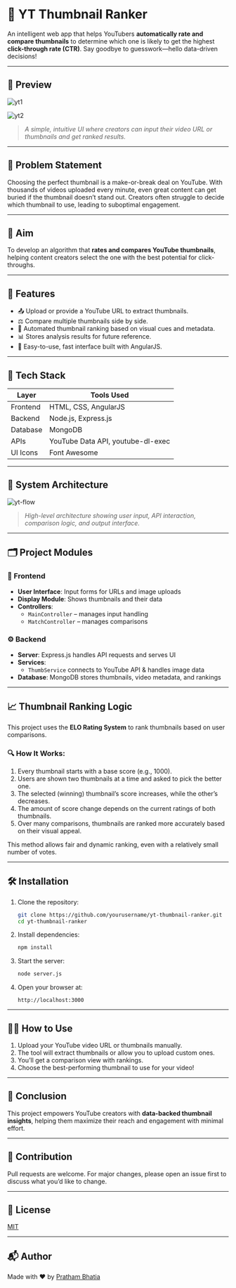 
# 🎯 YT Thumbnail Ranker

An intelligent web app that helps YouTubers **automatically rate and compare thumbnails** to determine which one is likely to get the highest **click-through rate (CTR)**. Say goodbye to guesswork—hello data-driven decisions!

---

## 📸 Preview

![yt1](https://github.com/user-attachments/assets/9927da92-fcd4-445b-a8b1-e4ed4e3c5f2b)

![yt2](https://github.com/user-attachments/assets/41181265-c606-44d8-9203-5686e81f0834)

> *A simple, intuitive UI where creators can input their video URL or thumbnails and get ranked results.*

---

## 🧠 Problem Statement

Choosing the perfect thumbnail is a make-or-break deal on YouTube. With thousands of videos uploaded every minute, even great content can get buried if the thumbnail doesn’t stand out. Creators often struggle to decide which thumbnail to use, leading to suboptimal engagement.

---

## 🎯 Aim

To develop an algorithm that **rates and compares YouTube thumbnails**, helping content creators select the one with the best potential for click-throughs.

---

## 🚀 Features

- 📤 Upload or provide a YouTube URL to extract thumbnails.
- ⚖️ Compare multiple thumbnails side by side.
- 🧠 Automated thumbnail ranking based on visual cues and metadata.
- 📊 Stores analysis results for future reference.
- 🧩 Easy-to-use, fast interface built with AngularJS.

---

## 🧰 Tech Stack

| Layer        | Tools Used                        |
|-------------|------------------------------------|
| Frontend     | HTML, CSS, AngularJS              |
| Backend      | Node.js, Express.js               |
| Database     | MongoDB                           |
| APIs         | YouTube Data API, youtube-dl-exec |
| UI Icons     | Font Awesome                      |

---

## 🧩 System Architecture

![yt-flow](https://github.com/user-attachments/assets/ec5eda07-f375-4e96-a198-595741674ccd)

> *High-level architecture showing user input, API interaction, comparison logic, and output interface.*

---

## 🗂️ Project Modules

### 🎨 Frontend
- **User Interface**: Input forms for URLs and image uploads
- **Display Module**: Shows thumbnails and their data
- **Controllers**:  
  - `MainController` – manages input handling  
  - `MatchController` – manages comparisons

### ⚙️ Backend
- **Server**: Express.js handles API requests and serves UI
- **Services**:  
  - `ThumbService` connects to YouTube API & handles image data  
- **Database**: MongoDB stores thumbnails, video metadata, and rankings

---

## 📈 Thumbnail Ranking Logic

This project uses the **ELO Rating System** to rank thumbnails based on user comparisons.

### 🔍 How It Works:
1. Every thumbnail starts with a base score (e.g., 1000).
2. Users are shown two thumbnails at a time and asked to pick the better one.
3. The selected (winning) thumbnail’s score increases, while the other’s decreases.
4. The amount of score change depends on the current ratings of both thumbnails.
5. Over many comparisons, thumbnails are ranked more accurately based on their visual appeal.

This method allows fair and dynamic ranking, even with a relatively small number of votes.

---

## 🛠️ Installation

1. Clone the repository:
   ```bash
   git clone https://github.com/yourusername/yt-thumbnail-ranker.git
   cd yt-thumbnail-ranker
   ```

2. Install dependencies:
   ```bash
   npm install
   ```

3. Start the server:
   ```bash
   node server.js
   ```

4. Open your browser at:
   ```
   http://localhost:3000
   ```

---

## 🙋‍♂️ How to Use

1. Upload your YouTube video URL or thumbnails manually.
2. The tool will extract thumbnails or allow you to upload custom ones.
3. You’ll get a comparison view with rankings.
4. Choose the best-performing thumbnail to use for your video!

---

## 🏁 Conclusion

This project empowers YouTube creators with **data-backed thumbnail insights**, helping them maximize their reach and engagement with minimal effort.

---

## 🤝 Contribution

Pull requests are welcome. For major changes, please open an issue first to discuss what you’d like to change.

---

## 📄 License

[MIT](LICENSE)

---

## 📬 Author

Made with ❤️ by [Pratham Bhatia](https://github.com/prathambhatia)

